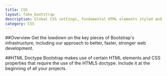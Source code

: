 ```yaml
---
title: CSS
layout: fake_bootstrap
description: Global CSS settings, fundamental HTML elements styled and enhanced with extensible classes, and an advanced grid system.
category: CSS
---
```

##Overview
Get the lowdown on the key pieces of Bootstrap's infrastructure, including our approach to better, faster, stronger web development.

##HTML Doctype
Bootstrap makes use of certain HTML elements and CSS properties that require the use of the HTML5 doctype. Include it at the beginning of all your projects.
